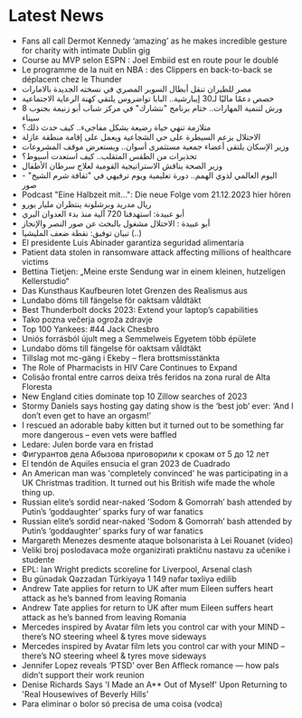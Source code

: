 # Latest News
-  Fans all call Dermot Kennedy ‘amazing’ as he makes incredible gesture for charity with intimate Dublin gig
-  Course au MVP selon ESPN : Joel Embiid est en route pour le doublé
-  Le programme de la nuit en NBA : des Clippers en back-to-back se déplacent chez le Thunder
-  مصر للطيران تنقل أبطال السوبر المصري في نسخته الجديدة بالامارات
-  خصص دعمًا ماليًا لـ30 إيبارشية.. البابا تواضروس يلتقي كهنة الرعاية الاجتماعية
-  8 ورش لتنمية المهارات.. ختام برنامج "نتشارك" في مركز شباب أبو زنيمة بجنوب سيناء
-  متلازمة تنهي حياة رضيعة بشكل مفاجىء.. كيف حدث ذلك؟
-  الاحتلال يزعم السيطرة على حي الشجاعية ويعمل على إقامة منطقة عازلة
-  وزير الإسكان يلتقى أعضاء جمعية مستثمرى أسوان.. ويستعرض موقف المشروعات
-  تحذيرات من الطقس المتقلب.. كيف استعدت أسيوط؟
-  وزير الصحة يناقش الاستراتيجية القومية لعلاج سرطان الأطفال
-  اليوم العالمي لذوي الهمم.. دورة تعليمية ويوم ترفيهي في "ثقافة شرم الشيخ" - صور
-  Podcast "Eine Halbzeit mit...": Die neue Folge vom 21.12.2023 hier hören
-  ريال مدريد وبرشلونة ينتظران مليار يورو
-  أبو عبيدة: استهدفنا 720 آلية منذ بدء العدوان البري
-  أبو عبيدة : الاحتلال مشغول بالبحث عن صور النصر والإنجاز
-  تبيان توفيق: نقطة ضعف المليشيا (..)
-  El presidente Luis Abinader garantiza seguridad alimentaria
-  Patient data stolen in ransomware attack affecting millions of healthcare victims
-  Bettina Tietjen: „Meine erste Sendung war in einem kleinen, hutzeligen Kellerstudio“
-  Das Kunsthaus Kaufbeuren lotet Grenzen des Realismus aus
-  Lundabo döms till fängelse för oaktsam våldtäkt
-  Best Thunderbolt docks 2023: Extend your laptop’s capabilities
-  Tako pozna večerja ogroža zdravje
-  Top 100 Yankees: #44 Jack Chesbro
-  Uniós forrásból újult meg a Semmelweis Egyetem több épülete
-  Lundabo döms till fängelse för oaktsam våldtäkt
-  Tillslag mot mc-gäng i Ekeby – flera brottsmisstänkta
-  The Role of Pharmacists in HIV Care Continues to Expand
-  Colisão frontal entre carros deixa três feridos na zona rural de Alta Floresta
-  New England cities dominate top 10 Zillow searches of 2023
-  Stormy Daniels says hosting gay dating show is the ‘best job’ ever: ‘And I don’t even get to have an orgasm!’
-  I rescued an adorable baby kitten but it turned out to be something far more dangerous – even vets were baffled
-  Ledare: Julen borde vara en fristad
-  Фигурантов дела Абызова приговорили к срокам от 5 до 12 лет
-  El tendón de Aquiles ensucia el gran 2023 de Cuadrado
-  An American man was 'completely convinced' he was participating in a UK Christmas tradition. It turned out his British wife made the whole thing up.
-  Russian elite’s sordid near-naked ‘Sodom & Gomorrah’ bash attended by Putin’s ‘goddaughter’ sparks fury of war fanatics
-  Russian elite’s sordid near-naked ‘Sodom & Gomorrah’ bash attended by Putin’s ‘goddaughter’ sparks fury of war fanatics
-  Margareth Menezes desmente ataque bolsonarista à Lei Rouanet (vídeo)
-  Veliki broj poslodavaca može organizirati praktičnu nastavu za učenike i studente
-  EPL: Ian Wright predicts scoreline for Liverpool, Arsenal clash
-  Bu günədək Qəzzadan Türkiyəyə 1 149 nəfər təxliyə edilib
-  Andrew Tate applies for return to UK after mum Eileen suffers heart attack as he’s banned from leaving Romania
-  Andrew Tate applies for return to UK after mum Eileen suffers heart attack as he’s banned from leaving Romania
-  Mercedes inspired by Avatar film lets you control car with your MIND – there’s NO steering wheel & tyres move sideways
-  Mercedes inspired by Avatar film lets you control car with your MIND – there’s NO steering wheel & tyres move sideways
-  Jennifer Lopez reveals ‘PTSD’ over Ben Affleck romance — how pals didn’t support their work reunion
-  Denise Richards Says 'I Made an A** Out of Myself' Upon Returning to 'Real Housewives of Beverly Hills'
-  Para eliminar o bolor só precisa de uma coisa (vodca)
